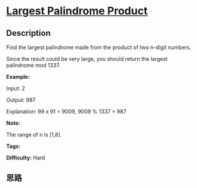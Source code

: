 # [Largest Palindrome Product][title]

## Description

Find the largest palindrome made from the product of two n-digit numbers.

Since the result could be very large, you should return the largest palindrome
mod 1337.



**Example:**

Input: 2

Output: 987

Explanation: 99 x 91 = 9009, 9009 % 1337 = 987



**Note:**

The range of n is [1,8].


**Tags:** 

**Difficulty:** Hard

## 思路

[title]: https://leetcode.com/problems/largest-palindrome-product
